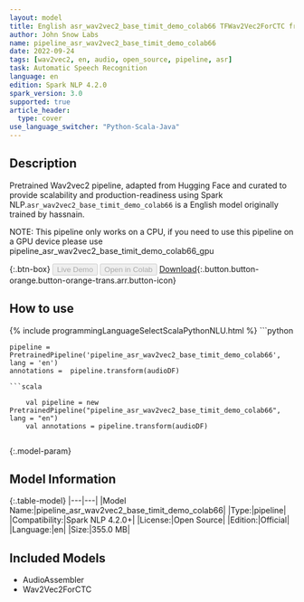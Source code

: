 ```yaml
---
layout: model
title: English asr_wav2vec2_base_timit_demo_colab66 TFWav2Vec2ForCTC from hassnain
author: John Snow Labs
name: pipeline_asr_wav2vec2_base_timit_demo_colab66
date: 2022-09-24
tags: [wav2vec2, en, audio, open_source, pipeline, asr]
task: Automatic Speech Recognition
language: en
edition: Spark NLP 4.2.0
spark_version: 3.0
supported: true
article_header:
  type: cover
use_language_switcher: "Python-Scala-Java"
---
```


## Description

Pretrained Wav2vec2  pipeline, adapted from Hugging Face and curated to provide scalability and production-readiness using Spark NLP.`asr_wav2vec2_base_timit_demo_colab66` is a English model originally trained by hassnain.

NOTE: This pipeline only works on a CPU, if you need to use this pipeline on a GPU device please use pipeline_asr_wav2vec2_base_timit_demo_colab66_gpu

{:.btn-box}
<button class="button button-orange" disabled>Live Demo</button>
<button class="button button-orange" disabled>Open in Colab</button>
[Download](https://s3.amazonaws.com/auxdata.johnsnowlabs.com/public/models/pipeline_asr_wav2vec2_base_timit_demo_colab66_en_4.2.0_3.0_1664024863951.zip){:.button.button-orange.button-orange-trans.arr.button-icon}

## How to use



<div class="tabs-box" markdown="1">
{% include programmingLanguageSelectScalaPythonNLU.html %}
```python

    pipeline = PretrainedPipeline('pipeline_asr_wav2vec2_base_timit_demo_colab66', lang = 'en')
    annotations =  pipeline.transform(audioDF)
    
```
```scala

    val pipeline = new PretrainedPipeline("pipeline_asr_wav2vec2_base_timit_demo_colab66", lang = "en")
    val annotations = pipeline.transform(audioDF)
    
```
</div>

{:.model-param}
## Model Information

{:.table-model}
|---|---|
|Model Name:|pipeline_asr_wav2vec2_base_timit_demo_colab66|
|Type:|pipeline|
|Compatibility:|Spark NLP 4.2.0+|
|License:|Open Source|
|Edition:|Official|
|Language:|en|
|Size:|355.0 MB|

## Included Models

- AudioAssembler
- Wav2Vec2ForCTC